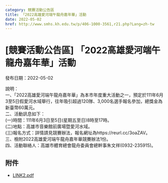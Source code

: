 ```yaml
---
category: 競賽活動公告區
title: 「2022高雄愛河端午龍舟嘉年華」活動
date: 2022-05-02
href: http://www.smhs.kh.edu.tw/p/406-1000-3561,r21.php?Lang=zh-tw
---
```


# [競賽活動公告區] 「2022高雄愛河端午龍舟嘉年華」活動

發布日期：2022-05-02

說明：  
一、「2022高雄愛河端午龍舟嘉年華」為本市年度重大活動之一，預定於111年6月3至5日假愛河水域舉行，往年吸引超過120隊、3,000名選手報名參加，總獎金為新臺幣60萬元。  
二、活動訊息如下：  
(一)時間：111年6月3日至5日(星期五至日)8時至17時。  
(二)地點：高雄市音樂館前廣場暨愛河水域。  
(三)報名方式：詳情請見競賽辦法，報名網址為https://reurl.cc/3oaZAV。  
三、檢附2022高雄愛河端午龍舟嘉年華競賽辦法1份。  
四、活動聯絡人：高雄市體育總會龍舟委員會總幹事朱文祥(0932-235915)。

## 附件

- [LINK2.pdf](https://www.smhs.kh.edu.tw/var/file/0/1000/attach/69/pta_3337_7291226_79780.pdf)

